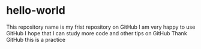 # hello-world
This repository name is my frist repository on GitHub
I am very happy to use GitHub
I hope that I can study more code and other tips on GitHub
Thank GitHub
this is a practice
